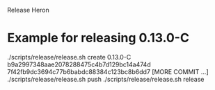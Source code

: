 <!--
    Licensed to the Apache Software Foundation (ASF) under one
    or more contributor license agreements.  See the NOTICE file
    distributed with this work for additional information
    regarding copyright ownership.  The ASF licenses this file
    to you under the Apache License, Version 2.0 (the
    "License"); you may not use this file except in compliance
    with the License.  You may obtain a copy of the License at

      http://www.apache.org/licenses/LICENSE-2.0

    Unless required by applicable law or agreed to in writing,
    software distributed under the License is distributed on an
    "AS IS" BASIS, WITHOUT WARRANTIES OR CONDITIONS OF ANY
    KIND, either express or implied.  See the License for the
    specific language governing permissions and limitations
    under the License.
-->
Release Heron

# Example for releasing 0.13.0-C

./scripts/release/release.sh create 0.13.0-C b9a2997348aae2078288475c4b7d129bc14a474d 7f42fb9dc3694c77b6babdc88384c123bc8b6dd7 [MORE COMMIT ...] 
./scripts/release/release.sh push
./scripts/release/release.sh release
